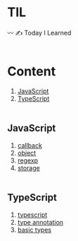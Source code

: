 # TIL
〰️ ✍️ Today I Learned
<br/><br/>

# Content
1. [JavaScript](#JavaScript)
2. [TypeScript](#TypeScript)
<br/><br/>

## JavaScript
1. [callback](./JavaScript/callback.md)
2. [object](./JavaScript/object.md)
3. [regexp](./JavaScript/regexp.md)
4. [storage](./JavaScript/storage.md)
<br/><br/>

## TypeScript
1. [typescript](./TypeScript/typescript.md)
2. [type annotation](./TypeScript/type-annotation.md)
3. [basic types](./TypeScript/basic-types.md)
